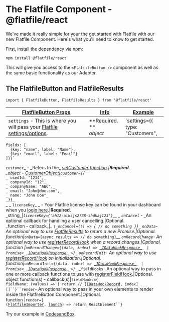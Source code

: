 # The Flatfile Component - @flatfile/react

We've made it really simple for your the get started with Flatfile with our new Flatfile Component. Here's what you'll need to know to get started.

First, install the dependency via npm:

`npm install @flatfile/react`

This will give you access to the `<FlatfileButton />` component as well as the same basic functionality as our Adapter.

## The FlatfileButton and FlatfileResults

`import { FlatfileButton, FlatfileResults } from '@flatfile/react'`

| **<u>FlatfileButton Props</u>**                                                                                         | **<u>Info</u>**               | <u>**Example**</u>                     |
| ----------------------------------------------------------------------------------------------------------------------- | ----------------------------- | -------------------------------------- |
| `settings` - This is where you will pass your [Flatfile settings/options](https://developers.flatfile.io/docs/options). | **Required. ** <br />_object_ | `settings={{ <br /> type: "Customers", |

    fields: [
      {key: "name", label: "Name"},
      {key: "email", label: "Email"}
    ]}}`

`customer`_ - \_Refers to the_ _[setCustomer function](https://developers.flatfile.io/docs/sdk/classes/flatfileimporter#setcustomer)_._|**Required**. <br />\_object - _[_CustomerObject_](https://developers.flatfile.io/docs/sdk/interfaces/customerobject)|_`customer={{`_ <br />`_ usedId: "1234",_`  
`_ companyId: "12",_`  
`_ companyName: "ABC",_`  
`_ email: "John@doe.com",_`  
`_ name: "John Doe"_`  
`_}}_`  
\_ _
`licenseKey`_ _ - Your Flatfile license key can be found in your dashboard when you [login here](https://app.flatfile.io/login).|**Required**. <br />\_string_|_`licenseKey={'ah12-alksjs2738-shdkaj123'}`\_\_ _
`onCancel`_ - \_An optional callback for handling a user cancelling.|Optional. <br />\_function - callback_|\_ _`\_onCancel={() => { // do something }}_`_ _`onData`- An optional way to use [FlatfileResults](https://developers.flatfile.io/docs/sdk/classes/flatfileresults) to return a new Promise.|Optional. <br />_function_|_`onData={async results => // do something}`__ _`onRecordChange`- An optional way to use [registerRecordHook](https://developers.flatfile.io/docs/datahooks#record-hooks-row-hooks) when a record changes.|Optional. <br />_function _|_`onRecordChange={(data, index) => `_[`_IDataHookResponse_`](https://developers.flatfile.io/docs/sdk/interfaces/idatahookresponse)`_ | Promise<_`[`_IDataHookResponse_`](https://developers.flatfile.io/docs/sdk/interfaces/idatahookresponse)`_>}_`_ _`onRecordInit`- An optional way to use [registerRecordHook](https://developers.flatfile.io/docs/datahooks#record-hooks-row-hooks) on initialization.|Optional. <br />_function_|_`onRecordInit={(data, index) => `_[`_IDataHookResponse_`](https://developers.flatfile.io/docs/sdk/interfaces/idatahookresponse)`_ | Promise<_`[`_IDataHookResponse_`](https://developers.flatfile.io/docs/sdk/interfaces/idatahookresponse)`_>}_`_ _`fieldHooks`- An optional way to pass in one or more callback functions to use with [registerFieldHook](https://developers.flatfile.io/docs/datahooks#field-hooks-column-hooks).|Optional. <br />object function(s) - callback(s)|`fieldHooks={`<br />`fieldName: (values) => { return // [`[`IDataHookRecord`](https://developers.flatfile.io/docs/sdk/interfaces/idatahookresponse/)`, index][]``}``render`- An optional way to pass in your own elements to render inside the FlatfileButton Component.|Optional. <br />function |`render={`<br />`(`[`FlatfileImporter`](https://developers.flatfile.io/docs/sdk/classes/flatfileimporter)`, `[`launch`](https://github.com/FlatFilers/react-adapter/blob/master/src/components/FlatFileButton.tsx#L83)`) => return ReactElement``}`

Try our example in [CodesandBox](https://codesandbox.io/s/react-flatfile-component-5l4le).
